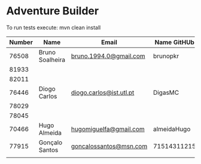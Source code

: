 # Adventure Builder

To run tests execute: mvn clean install

|   Number   |          Name           |            Email        |   Name GitHUb  | Module(s)  |
| ---------- | ----------------------- | ----------------------- | ---------------| ---------  |
|76508       |Bruno Soalheira          |bruno.1994.0@gmail.com   |brunopkr        |Activity    |
|81933       |                         |                         |                |Activity    |
|82011       |                         |                         |                |Activity    |
|76446       |Diogo Carlos             |diogo.carlos@ist.utl.pt  |DigasMC         |Bank        |
|78029       |                         |                         |                |Bank        |
|78045       |                         |                         |                |Bank        |
|70466       |Hugo Almeida             |hugomiguelfa@gmail.com   |almeidaHugo     |Hotel/Broker|
|77915       |Gonçalo Santos           |goncalossantos@msn.com   |71514311215     |Hotel/Broker|
|            |                         |                         |                |            |
 
